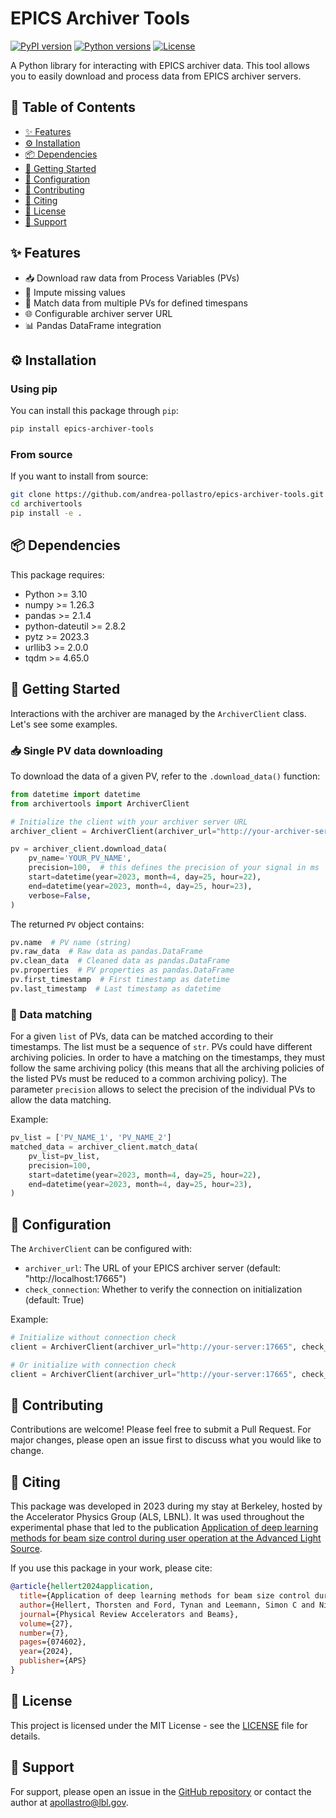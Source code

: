 # EPICS Archiver Tools

[![PyPI version](https://badge.fury.io/py/epics-archiver-tools.svg)](https://badge.fury.io/py/epics-archiver-tools)
[![Python versions](https://img.shields.io/pypi/pyversions/epics-archiver-tools.svg)](https://pypi.org/project/epics-archiver-tools/)
[![License](https://img.shields.io/pypi/l/epics-archiver-tools.svg)](https://pypi.org/project/epics-archiver-tools/)

A Python library for interacting with EPICS archiver data. This tool allows you to easily download and process data from EPICS archiver servers.

## 📑 Table of Contents

- [✨ Features](#-features)
- [⚙️ Installation](#️-installation)
- [📦 Dependencies](#-dependencies)
- [🚀 Getting Started](#-getting-started)
- [🔧 Configuration](#-configuration)
- [🤝 Contributing](#-contributing)
- [📝 Citing](#-citing)
- [📄 License](#-license)
- [💬 Support](#-support)

## ✨ Features

- 📥 Download raw data from Process Variables (PVs)
- 🧩 Impute missing values
- 🧮 Match data from multiple PVs for defined timespans
- 🌐 Configurable archiver server URL
- 📊 Pandas DataFrame integration

## ⚙️ Installation

### Using pip
You can install this package through `pip`:
```bash
pip install epics-archiver-tools
```

### From source
If you want to install from source:
```bash
git clone https://github.com/andrea-pollastro/epics-archiver-tools.git
cd archivertools
pip install -e .
```

## 📦 Dependencies

This package requires:
- Python >= 3.10
- numpy >= 1.26.3
- pandas >= 2.1.4
- python-dateutil >= 2.8.2
- pytz >= 2023.3
- urllib3 >= 2.0.0
- tqdm >= 4.65.0

## 🚀 Getting Started

Interactions with the archiver are managed by the `ArchiverClient` class. Let's see some examples.

### 📥 Single PV data downloading
To download the data of a given PV, refer to the `.download_data()` function:

```python
from datetime import datetime
from archivertools import ArchiverClient

# Initialize the client with your archiver server URL
archiver_client = ArchiverClient(archiver_url="http://your-archiver-server")

pv = archiver_client.download_data(
    pv_name='YOUR_PV_NAME',
    precision=100,  # this defines the precision of your signal in ms
    start=datetime(year=2023, month=4, day=25, hour=22),
    end=datetime(year=2023, month=4, day=25, hour=23),
    verbose=False,
)
```

The returned `PV` object contains:
```python
pv.name  # PV name (string)
pv.raw_data  # Raw data as pandas.DataFrame
pv.clean_data  # Cleaned data as pandas.DataFrame
pv.properties  # PV properties as pandas.DataFrame
pv.first_timestamp  # First timestamp as datetime
pv.last_timestamp  # Last timestamp as datetime
```

### 🧮 Data matching
For a given `list` of PVs, data can be matched according to their timestamps. The list must be a sequence of `str`.
PVs could have different archiving policies. In order to have a matching on the timestamps, they must follow the same 
archiving policy (this means that all the archiving policies of the listed PVs must be reduced to a common archiving 
policy). The parameter `precision` allows to select the precision of the individual PVs to allow the data matching.

Example:
```python
pv_list = ['PV_NAME_1', 'PV_NAME_2']
matched_data = archiver_client.match_data(
    pv_list=pv_list,
    precision=100,
    start=datetime(year=2023, month=4, day=25, hour=22),
    end=datetime(year=2023, month=4, day=25, hour=23),
)
```

## 🔧 Configuration

The `ArchiverClient` can be configured with:
- `archiver_url`: The URL of your EPICS archiver server (default: "http://localhost:17665")
- `check_connection`: Whether to verify the connection on initialization (default: True)

Example:
```python
# Initialize without connection check
client = ArchiverClient(archiver_url="http://your-server:17665", check_connection=False)

# Or initialize with connection check
client = ArchiverClient(archiver_url="http://your-server:17665", check_connection=True)
```

## 🤝 Contributing

Contributions are welcome! Please feel free to submit a Pull Request. For major changes, please open an issue first to discuss what you would like to change.

## 📝 Citing

This package was developed in 2023 during my stay at Berkeley, hosted by the Accelerator Physics Group (ALS, LBNL). It was used throughout the experimental phase that led to the publication [Application of deep learning methods for beam size control during user operation at the Advanced Light Source](https://journals.aps.org/prab/abstract/10.1103/PhysRevAccelBeams.27.074602).

If you use this package in your work, please cite:
```bibtex
@article{hellert2024application,
  title={Application of deep learning methods for beam size control during user operation at the Advanced Light Source},
  author={Hellert, Thorsten and Ford, Tynan and Leemann, Simon C and Nishimura, Hiroshi and Venturini, Marco and Pollastro, Andrea},
  journal={Physical Review Accelerators and Beams},
  volume={27},
  number={7},
  pages={074602},
  year={2024},
  publisher={APS}
}
```

## 📄 License

This project is licensed under the MIT License - see the [LICENSE](LICENSE) file for details.

## 💬 Support

For support, please open an issue in the [GitHub repository](https://github.com/andrea-pollastro/epics-archiver-tools) or contact the author at apollastro@lbl.gov.
